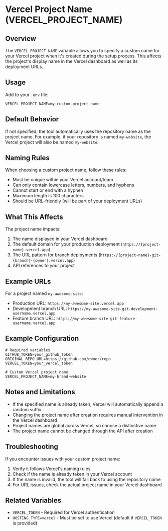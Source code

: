 # Vercel Project Name (VERCEL_PROJECT_NAME)

## Overview
The `VERCEL_PROJECT_NAME` variable allows you to specify a custom name for your Vercel project when it's created during the setup process. This affects the project's display name in the Vercel dashboard as well as its deployment URLs.

## Usage

Add to your `.env` file:

```
VERCEL_PROJECT_NAME=my-custom-project-name
```

## Default Behavior

If not specified, the tool automatically uses the repository name as the project name. For example, if your repository is named `my-website`, the Vercel project will also be named `my-website`.

## Naming Rules

When choosing a custom project name, follow these rules:

- Must be unique within your Vercel account/team
- Can only contain lowercase letters, numbers, and hyphens
- Cannot start or end with a hyphen
- Maximum length is 100 characters
- Should be URL-friendly (will be part of your deployment URLs)

## What This Affects

The project name impacts:

1. The name displayed in your Vercel dashboard
2. The default domain for your production deployment (`https://{project-name}.vercel.app`)
3. The URL pattern for branch deployments (`https://{project-name}-git-{branch}-{owner}.vercel.app`)
4. API references to your project

## Example URLs

For a project named `my-awesome-site`:

- Production URL: `https://my-awesome-site.vercel.app`
- Development branch URL: `https://my-awesome-site-git-development-username.vercel.app`
- Feature branch URL: `https://my-awesome-site-git-feature-username.vercel.app`

## Example Configuration

```
# Required variables
GITHUB_TOKEN=your_github_token
ORIGINAL_REPO_URL=https://github.com/owner/repo
VERCEL_TOKEN=your_vercel_token

# Custom Vercel project name
VERCEL_PROJECT_NAME=my-brand-website
```

## Notes and Limitations

- If the specified name is already taken, Vercel will automatically append a random suffix
- Changing the project name after creation requires manual intervention in the Vercel dashboard
- Project names are global across Vercel, so choose a distinctive name
- The project name cannot be changed through the API after creation

## Troubleshooting

If you encounter issues with your custom project name:

1. Verify it follows Vercel's naming rules
2. Check if the name is already taken in your Vercel account
3. If the name is invalid, the tool will fall back to using the repository name
4. For URL issues, check the actual project name in your Vercel dashboard

## Related Variables

- `VERCEL_TOKEN` - Required for Vercel authentication
- `HOSTING_TYPE=vercel` - Must be set to use Vercel (default if `VERCEL_TOKEN` is provided) 